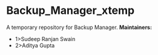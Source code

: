 # Backup_Manager_xtemp
A temporary repository for Backup Manager.
**Maintainers:**
 - 1>Sudeep Ranjan Swain
 - 2>Aditya Gupta
